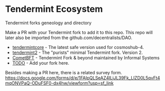 # Tendermint Ecosystem
Tendermint forks geneology and directory

Make a PR with your Tendermint fork to add it to this repo.
This repo will later also be imported from the github.com/decentralists/DAO.

* [tendermintcore](https://github.com/tendermint/tendermint) - The latest safe version used for cosmoshub-4.
* [tendermint2](https://github.com/tendermint/tendermint2) - The "purists" minimal Tendermint fork. Version 2. 
* [CometBFT](https://github.com/cometbft/cometbft) - Tendermint Fork & beyond maintained by Informal Systems 
* [TODO](github.com) - Add your fork here.

Besides making a PR here, there is a related survey form.
https://docs.google.com/forms/d/e/1FAIpQLSeAZ4ILjJL39Fk_LIZD0L5qvFt4mqONVPaQ-ODuFSF0-dx4hw/viewform?usp=sf_link
